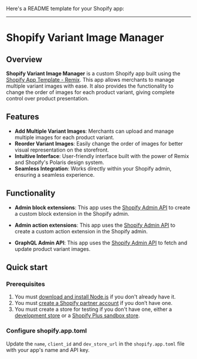 Here's a README template for your Shopify app:

---

# Shopify Variant Image Manager

## Overview

**Shopify Variant Image Manager** is a custom Shopify app built using the [Shopify App Template - Remix](https://github.com/Shopify/shopify-app-template-remix). This app allows merchants to manage multiple variant images with ease. It also provides the functionality to change the order of images for each product variant, giving complete control over product presentation.

## Features

- **Add Multiple Variant Images**: Merchants can upload and manage multiple images for each product variant.
- **Reorder Variant Images**: Easily change the order of images for better visual representation on the storefront.
- **Intuitive Interface**: User-friendly interface built with the power of Remix and Shopify's Polaris design system.
- **Seamless Integration**: Works directly within your Shopify admin, ensuring a seamless experience.

## Functionality

- **Admin block extensions**: This app uses the [Shopify Admin API](https://shopify.dev/docs/admin-api/rest/reference/admin-blocks) to create a custom block extension in the Shopify admin.

- **Admin action extensions**: This app uses the [Shopify Admin API](https://shopify.dev/docs/admin-api/rest/reference/admin-actions) to create a custom action extension in the Shopify admin.

- **GraphQL Admin API**: This app uses the [Shopify Admin API](https://shopify.dev/docs/admin-api/rest/reference) to fetch and update product variant images.

## Quick start

### Prerequisites

1. You must [download and install Node.js](https://nodejs.org/en/download/) if you don't already have it.
2. You must [create a Shopify partner account](https://partners.shopify.com/signup) if you don’t have one.
3. You must create a store for testing if you don't have one, either a [development store](https://help.shopify.com/en/partners/dashboard/development-stores#create-a-development-store) or a [Shopify Plus sandbox store](https://help.shopify.com/en/partners/dashboard/managing-stores/plus-sandbox-store).

### Configure shopify.app.toml

Update the `name`, `client_id` and `dev_store_url` in the `shopify.app.toml` file with your app's name and API key.
